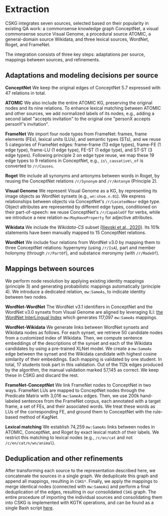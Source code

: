# Extraction

CSKG integrates seven sources, selected based on their popularity in existing QA work: a commonsense knowledge graph ConceptNet, a visual commonsense source Visual Genome, a procedural source ATOMIC, a general-domain source Wikidata, and three lexical sources, WordNet, Roget, and FrameNet.

The integration consists of three key steps: adaptations per source, mappings between sources, and refinements.

## Adaptations and modeling decisions per source
**ConceptNet** We keep the original edges of ConceptNet 5.7 expressed with 47 relations in total. 

**ATOMIC** We also include the entire ATOMIC KG, preserving the original nodes and its nine relations. To enhance lexical matching between ATOMIC and other sources, we add normalized labels of its nodes, e.g., adding a second label "accepts invitation" to the original one "personX accepts personY's invitation".

**FrameNet** We import four node types from FrameNet: frames, frame elements (FEs), lexical units (LUs), and semantic types (STs), and we reuse 5 categories of FrameNet edges: frame-frame (13 edge types), frame-FE (1 edge type), frame-LU (1 edge type), FE-ST (1 edge type), and ST-ST (3 edge types). Following principle 2 on edge type reuse, we map these 19 edge types to 9 relations in ConceptNet, e.g., `is\_causative\_of` is converted to `/r/Causes`. 

**Roget** We include all synonyms and antonyms between words in Roget, by reusing the ConceptNet relations `/r/Synonym` and `/r/Antonym` (Principle 2).

**Visual Genome** We represent Visual Genome as a KG, by representing its image objects as WordNet synsets (e.g., `wn:shoe.n.01`). We express relationships between objects via ConceptNet's `/r/LocatedNear` edge type. Object attributes are represented by different edge types, conditioned on their part-of-speech: we reuse ConceptNet's `/r/CapableOf` for verbs, while we introduce a new relation `mw:MayHaveProperty` for adjective attributes.

**Wikidata** We include the *Wikidata-CS* subset [(Ilievski et al., 2020)](https://arxiv.org/abs/2008.08114). Its 101k statements have been manually mapped to 15 ConceptNet relations.

**WordNet** We include four relations from WordNet v3.0 by mapping them to three ConceptNet relations: hypernymy (using `/r/IsA`), part and member holonymy (through `/r/PartOf`), and substance meronymy (with `/r/MadeOf`). 


## Mappings between sources

We perform node resolution by applying existing identity mappings (principle 3) and generating probabilistic mappings automatically (principle 4). 
We introduce a dedicated relation, `mw:SameAs`, to indicate identity between two nodes.

**WordNet-WordNet** The WordNet v3.1 identifiers in ConceptNet and the WordNet v3.0 synsets from Visual Genome are aligned by leveraging ILI: [the WordNet InterLingual Index](https://github.com/globalwordnet/ili) which generates 117,097 `mw:SameAs` mappings.

**WordNet-Wikidata** We generate links between WordNet synsets and Wikidata nodes as follows.
For each synset, we retrieve 50 candidate nodes from a customized index of Wikidata. 
Then, we compute sentence embeddings of the descriptions of the synset and each of the Wikidata candidates by using a pre-trained XLNet model. 
We create a `mw:SameAs` edge between the synset and the Wikidata candidate with highest cosine similarity of their embeddings.
Each mapping is validated by one student. In total, 17 students took part in this validation. Out of the 112k edges produced by the algorithm, the manual validation marked 57,145 as correct. We keep these in CSKG and discard the rest.

**FrameNet-ConceptNet** We link FrameNet nodes to ConceptNet in two ways. FrameNet LUs are mapped to ConceptNet nodes through the Predicate Matrix with 3,016 `mw:SameAs` edges. Then, we use 200k hand-labeled sentences from the FrameNet corpus, each annotated with a target frame, a set of FEs, and their associated words. We treat these words as LUs of the corresponding FE, and ground them to ConceptNet with the rule-based method of KagNet.

**Lexical matching** We establish 74,259 `mw:SameAs` links between nodes in ATOMIC, ConceptNet, and Roget by exact lexical match of their labels. We restrict this matching to lexical nodes (e.g., `/c/en/cat` and not `/c/en/cat/n/wn/animal`).

## Deduplication and other refinements

After transforming each source to the representation described here, we concatenate the sources in a single graph. We deduplicate this graph and append all mappings, resulting in `CSKG*`. Finally, we apply the mappings to merge identical nodes (connected with `mw:SameAs`) and perform a final deduplication of the edges, resulting in our consolidated `CSKG` graph. The entire procedure of importing the individual sources and consolidating them into CSKG is implemented with KGTK operations, and can be found as a single Bash script [here](https://github.com/usc-isi-i2/cskg/blob/master/consolidation/create\_cskg.sh).
